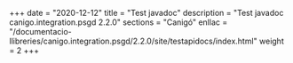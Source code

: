 +++
date        = "2020-12-12"
title       = "Test javadoc"
description = "Test javadoc canigo.integration.psgd 2.2.0"
sections    = "Canigó"
enllac		= "/documentacio-llibreries/canigo.integration.psgd/2.2.0/site/testapidocs/index.html"
weight		= 2
+++
